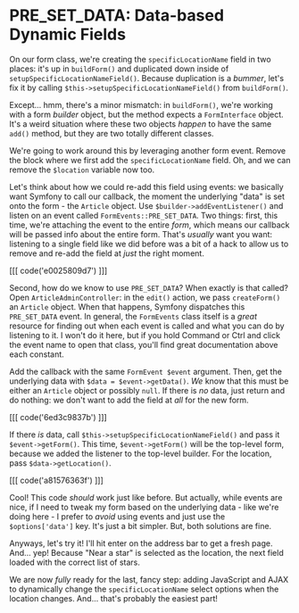 # PRE_SET_DATA: Data-based Dynamic Fields

On our form class, we're creating the `specificLocationName` field in two places:
it's up in `buildForm()` and duplicated down inside of `setupSpecificLocationNameField()`.
Because duplication is a *bummer*, let's fix it by calling
`$this->setupSpecificLocationNameField()` from `buildForm()`.

Except... hmm, there's a minor mismatch: in `buildForm()`, we're working with a
form *builder* object, but the method expects a `FormInterface` object. It's a
weird situation where these two objects *happen* to have the same `add()` method,
but they are two totally different classes.

We're going to work around this by leveraging another form event. Remove the block
where we first add the `specificLocationName` field. Oh, and we can remove the
`$location` variable now too.

Let's think about how we could re-add this field using events: we basically want
Symfony to call our callback, the moment the underlying "data" is set onto
the form - the `Article` object. Use `$builder->addEventListener()` and listen on an
event called `FormEvents::PRE_SET_DATA`. Two things: first, this time, we're attaching
the event to the entire *form*, which means our callback will be passed info about
the entire form. That's *usually* want you want: listening to a single field like
we did before was a bit of a hack to allow us to remove and re-add the field at
*just* the right moment.

[[[ code('e0025809d7') ]]]

Second, how do we know to use `PRE_SET_DATA`? When exactly is that called? Open
`ArticleAdminController`: in the `edit()` action, we pass `createForm()` an `Article`
object. When that happens, Symfony dispatches this `PRE_SET_DATA` event. In general,
the `FormEvents` class itself is a *great* resource for finding out when each event
is called and what you can do by listening to it. I won't do it here, but if you
hold Command or Ctrl and click the event name to open that class, you'll find great
documentation above each constant.

Add the callback with the same `FormEvent $event` argument. Then, get the underlying
data with `$data = $event->getData()`. *We* know that this must be either an
`Article` object or possibly `null`. If there is *no* data, just return and do nothing:
we don't want to add the field at *all* for the new form.

[[[ code('6ed3c9837b') ]]]

If there *is* data, call `$this->setupSpecificLocationNameField()` and pass it
`$event->getForm()`. This time, `$event->getForm()` will be the top-level form,
because we added the listener to the top-level builder. For the location, pass
`$data->getLocation()`.

[[[ code('a81576363f') ]]]

Cool! This code *should* work just like before. But actually, while events are nice,
if I need to tweak my form based on the underlying data - like we're doing here -
I prefer to *avoid* using events and just use the `$options['data']` key. It's just
a bit simpler. But, both solutions are fine.

Anyways, let's try it! I'll hit enter on the address bar to get a fresh page. And...
yep! Because "Near a star" is selected as the location, the next field loaded with
the correct list of stars.

We are now *fully* ready for the last, fancy step: adding JavaScript and AJAX to
dynamically change the `specificLocationName` select options when the location
changes. And... that's probably the easiest part!

